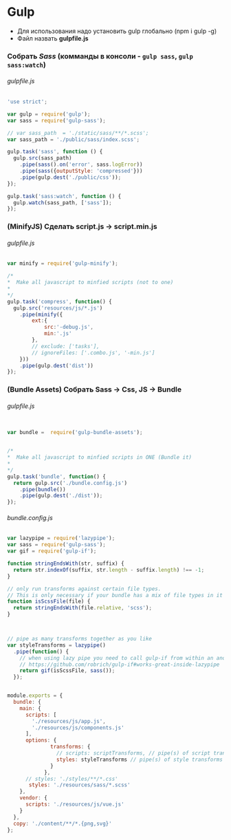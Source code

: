 # Gulp 

* Для использования надо установить gulp глобально (npm i gulp -g)
* Файл назвать **gulpfile.js**


### Собрать *Sass* (комманды в консоли - `gulp sass`, `gulp sass:watch`)
###### gulpfile.js
```js
'use strict';

var gulp = require('gulp');
var sass = require('gulp-sass');

// var sass_path  = './static/sass/**/*.scss';
var sass_path = './public/sass/index.scss';

gulp.task('sass', function () {
  gulp.src(sass_path)
    .pipe(sass().on('error', sass.logError))
    .pipe(sass({outputStyle: 'compressed'}))
    .pipe(gulp.dest('./public/css'));
});

gulp.task('sass:watch', function () {
  gulp.watch(sass_path, ['sass']);
});

```


### (MinifyJS) Сделать script.js -> script.min.js
###### gulpfile.js
```js
var minify = require('gulp-minify');

/*
*  Make all javascript to minfied scripts (not to one)
*
*/
gulp.task('compress', function() {
  gulp.src('resources/js/*.js')
    .pipe(minify({
        ext:{
            src:'-debug.js',
            min:'.js'
        },
        // exclude: ['tasks'],
        // ignoreFiles: ['.combo.js', '-min.js']
    }))
    .pipe(gulp.dest('dist'))
});
```

### (Bundle Assets) Собрать Sass -> Сss, JS -> Bundle
###### gulpfile.js
```js

var bundle =  require('gulp-bundle-assets');


/*
*  Make all javascript to minfied scripts in ONE (Bundle it)
*
*/
gulp.task('bundle', function() {
  return gulp.src('./bundle.config.js')
    .pipe(bundle())
    .pipe(gulp.dest('./dist'));
});
```

###### bundle.config.js
```js
var lazypipe = require('lazypipe');
var sass = require('gulp-sass');
var gif = require('gulp-if');

function stringEndsWith(str, suffix) {
  return str.indexOf(suffix, str.length - suffix.length) !== -1;
}

// only run transforms against certain file types.
// This is only necessary if your bundle has a mix of file types in it
function isScssFile(file) {
  return stringEndsWith(file.relative, 'scss');
}



// pipe as many transforms together as you like
var styleTransforms = lazypipe()
  .pipe(function() {
    // when using lazy pipe you need to call gulp-if from within an anonymous func
    // https://github.com/robrich/gulp-if#works-great-inside-lazypipe
    return gif(isScssFile, sass());
  });


module.exports = {
  bundle: {
    main: {
      scripts: [
        './resources/js/app.js',
        './resources/js/components.js'
      ],
      options: {
              transforms: {
                // scripts: scriptTransforms, // pipe(s) of script transforms
                styles: styleTransforms // pipe(s) of style transforms
              }
            },
      // styles: './styles/**/*.css'
       styles: './resources/sass/*.scss'
    },
    vendor: {
      scripts: './resources/js/vue.js'
    }
  },
  copy: './content/**/*.{png,svg}'
};


```
